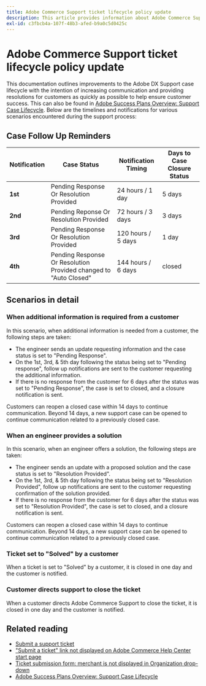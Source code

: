 ```yaml
---
title: Adobe Commerce Support ticket lifecycle policy update
description: This article provides information about Adobe Commerce Support ticket lifecycle policy update.
exl-id: c3fbcb4a-107f-48b3-afed-b9a0c5d0425c
---
```

# Adobe Commerce Support ticket lifecycle policy update

 This documentation outlines improvements to the Adobe DX Support case lifecycle with the intention of increasing communication and providing resolutions for customers as quickly as possible to help ensure customer success. This can also be found in [Adobe Success Plans Overview: Support Case Lifecycle](https://experienceleague.adobe.com/en/docs/support-resources/data-sheets/overview#support-case-lifecycle---coming-soon).
 Below are the timelines and notifications for various scenarios encountered during the support process:

## Case Follow Up Reminders

| Notification | Case Status | Notification Timing | Days to Case Closure Status |
|--- |--- |--- |--- |
| **1st** | Pending Response Or Resolution Provided | 24 hours / 1 day | 5 days |
| **2nd** | Pending Reponse Or Resolution Provided | 72 hours / 3 days | 3 days |
| **3rd** | Pending Response Or Resolution Provided | 120 hours / 5 days | 1 day |
| **4th** | Pending Response Or Resolution Provided changed to "Auto Closed" | 144 hours / 6 days | closed |

## Scenarios in detail

### When additional information is required from a customer

In this scenario, when additional information is needed from a customer, the following steps are taken:

* The engineer sends an update requesting information and the case status is set to "Pending Response".
* On the 1st, 3rd, & 5th day following the status being set to "Pending response", follow up notifications are sent to the customer requesting the additional information.
* If there is no response from the customer for 6 days after the status was set to "Pending Response", the case is set to closed, and a closure notification is sent.

Customers can reopen a closed case within 14 days to continue communication. Beyond 14 days, a new support case can be opened to continue communication related to a previously closed case.

### When an engineer provides a solution

In this scenario, when an engineer offers a solution, the following steps are taken:

* The engineer sends an update with a proposed solution and the case status is set to "Resolution Provided".
* On the 1st, 3rd, & 5th day following the status being set to "Resolution Provided", follow up notifications are sent to the customer requesting confirmation of the solution provided.
* If there is no response from the customer for 6 days after the status was set to "Resolution Provided", the case is set to closed, and a closure notification is sent.

Customers can reopen a closed case within 14 days to continue communication. Beyond 14 days, a new support case can be opened to continue communication related to a previously closed case.

### Ticket set to "Solved" by a customer

When a ticket is set to "Solved" by a customer, it is closed in one day and the customer is notified.

### Customer directs support to close the ticket

When a customer directs Adobe Commerce Support to close the ticket, it is closed in one day and the customer is notified.

## Related reading

* [Submit a support ticket](/help/help-center-guide/help-center/magento-help-center-user-guide.md#submit-ticket)
* ["Submit a ticket" link not displayed on Adobe Commerce Help Center start page](/help/help-center-guide/help-center/magento-help-center-user-guide.md#no-submit-link)
* [Ticket submission form: merchant is not displayed in Organization drop-down](/help/help-center-guide/help-center/magento-help-center-user-guide.md#merchant-not-displayed)
* [Adobe Success Plans Overview: Support Case Lifecycle](https://experienceleague.adobe.com/en/docs/support-resources/data-sheets/overview#support-case-lifecycle---coming-soon)
